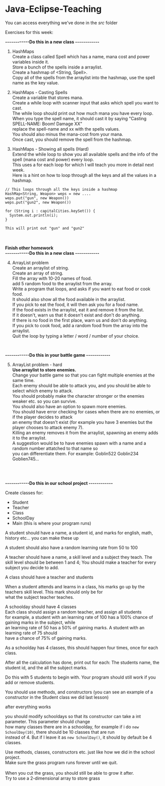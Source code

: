 ﻿# Java-Eclipse-Teaching

You can access everything we've done in the *src* folder

Exercises for this week:

**------------Do this in a new class ------------**

1. HashMaps<br/>
Create a class called Spell which has a name, mana cost and power variables inside it.<br/>
Store a bunch of the spells inside a arraylist.<br/>
Create a hashmap of <String, Spell>.<br/>
Copy all of the spells from the arraylist into the hashmap, use the spell name as the key value.<br/>

2. HashMaps - Casting Spells<br/>
Create a variable that stores mana.<br/>
Create a while loop with scanner input that asks which spell you want to cast.<br/>
The while loop should print out how much mana you have every loop.<br/>
When you type the spell name, it should cast it by saying "Casting SPELL-NAME: Boom! Damage XX"<br/>
replace the spell-name and xx with the spells values.<br/>
You should also minus the mana-cost from your mana.<br/>
Once cast, you should remove the spell from the hashmap.<br/>

3. HashMaps - Showing all spells (Hard) <br/>
Extend the while loop to show you all available spells and the info of the spell (mana cost and power) every loop.<br/>
This uses a for each loop for which I will teach you more in detail next week.<br/>
Here is a hint on how to loop through all the keys and all the values in a hashmap.<br/>
```
// This loops through all the keys inside a hashmap
HashMap<String, Weapon> weps = new ....
weps.put("gun", new Weapon())
weps.put("gun2", new Weapon())

for (String i : capitalCities.keySet()) {
  System.out.println(i);
}

This will print out "gun" and "gun2"
```


<br/><br/>
**Finish other homework**
<br/>
**------------Do this in a new class ------------**

4. ArrayList problem<br/>
Create an arraylist of string.<br/>
Create an array of string.<br/>
Fill the array with 10-20 names of food.<br/>
add 5 random food to the arraylist from the array.<br/>
Write a program that loops, and asks if you want to eat food or cook food.<br/>
It should also show all the food available in the arraylist.<br/>
If you pick to eat the food, it will then ask you for a food name.<br/>
If the food exists in the arraylist, eat it and remove it from the list.<br/>
If it doesn't, warn us that it doesn't exist and don't do anything.<br/>
If there is no food in the first place, warn us and don't do anything.<br/>
If you pick to cook food, add a random food from the array into the arraylist.<br/>
Quit the loop by typing a letter / word / number of your choice.<br/>
<br/>

**------------Do this in your battle game ------------**

5. ArrayList problem - hard<br/>
**Use arraylist to store enemies.**<br/>
Change your battle game so that you can fight multiple enemies at the same time.<br/>
Each enemy should be able to attack you, and you should be able to select which enemy to attack.<br/>
You should probably make the character stronger or the enemies weaker etc. so you can survive.<br/>
You should also have an option to spawn more enemies. <br/>
You should have error checking for cases when there are no enemies, or if the player decides to attack<br/>
an enemy that doesn't exist (for example you have 3 enemies but the player chooses to attack enemy 7).<br/>
Killing an enemy removes it from the arraylist, spawning an enemy adds it to the arraylist.<br/>
A suggestion would be to have enemies spawn with a name and a random number attatched to that name so<br/>
you can differentiate them. For example: Goblin522 Goblin234 Goblien745...<br/>



<br/><br/>


**------------Do this in our school project ------------**

Create classes for:
- Student
- Teacher
- Class
- SchoolDay
- Main (this is where your program runs)

A student should have a name, a student id, and marks for english, math, history etc... you can make these up<br/>

A student should also have a random learning rate from 50 to 100<br/>

A teacher should have a name, a skill level and a subject they teach.
The skill level should be between 1 and 4;
You should make a teacher for every subject you decide to add.

A class should have a teacher and students

When a student attends and learns in a class, his marks go up by the teachers skill level. This mark should only be for<br/>
what the subject teacher teaches.

A schoolday should have 4 classes<br/>
Each class should assign a random teacher, and assign all students<br/>
for example, a student with an learning rate of 100 has a 100% chance of gaining marks in the subject, while<br/>
an learning rate of 50 has a 50% of gaining marks. A student with an learning rate of 75 should<br/>
have a chance of 75% of gaining marks.

As a schoolday has 4 classes, this should happen four times, once for each class.

After all the calculation has done, print out for each:
The students name, the student id, and the all the subject marks.

Do this with 5 students to begin with. 
Your program should still work if you add or remove students.

You should use methods, and constructors (you can see an example of a constructor in the Student class we did last lesson)

after everything works

you should modify schooldays so that its constructor can take a int parameter. This parameter should change<br/>
how many classes there are in a schoolday, for example if i do ```new SchoolDay(10)```, there should be 10 classes that are run<br/>
instead of 4. But if I leave it as ```new SchoolDay()```, it should by default be 4 classes.


Use methods, classes, constructors etc. just like how we did in the school project.<br/>
Make sure the grass program runs forever until we quit.<br/><br/>
When you cut the grass, you should still be able to grow it after.<br/>
Try to use a 2-dimensional array to store grass<br/>
